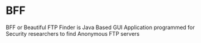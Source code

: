 # BFF
BFF or Beautiful FTP Finder is  Java Based GUI Application programmed for Security researchers to find Anonymous FTP servers
